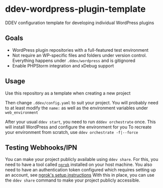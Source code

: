 # ddev-wordpress-plugin-template
DDEV configuration template for developing individual WordPress plugins

## Goals
* WordPress plugin repositories with a full-featured test environment
* Not require an WP-specific files and folders under version control. Everything happens under `.ddev/wordpress` and is gitignored
* Enable PHPStorm integration and xDebug support

## Usage
Use this repository as a template when creating a new project

Then change `.ddev/config.yaml` to suit your project. You will probably need to at least modify the
 `name:` as well as the environment variables under `web_environment`

After your usual `ddev start`, you need to run `dddev orchestrate` once. This will install WordPress and configure the environment for you
To recreate your environment from scratch, use `ddev orchestrate -f|--force`

## Testing Webhooks/IPN
You can make your project publicly available using `ddev share`. For this, you need to have a tool called [`ngrok`](https://ngrok.com/) installed on your host machine. You also need to have an authentication token configured which requires setting up an account, see [ngrok's setup instructions](https://dashboard.ngrok.com/get-started)
With this in place, you can use the `ddev share` command to make your project publicly accessible.
